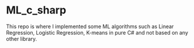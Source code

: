 ﻿# ML_c_sharp
 
 This repo is where I implemented some ML algorithms such as Linear Regression, Logistic Regression, K-means in pure C# and not based on any other library.
